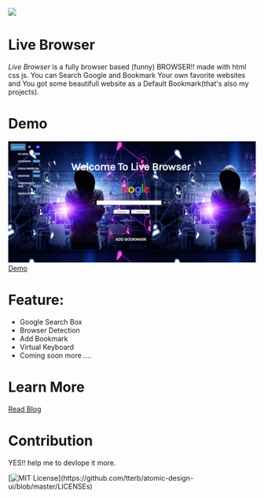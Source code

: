 ![](./cnback1.jpg)
# Live Browser

*Live Browser* is a fully browser based (funny) BROWSER!! made with html css js.  You can Search Google and Bookmark Your own favorite websites and You got some beautifull website as a Default Bookmark(that's also my projects). 

# Demo
![](./livebrowser.PNG)
[Demo](https://naemazam.github.io/Live-Browser/)

# Feature: 
 - Google Search Box
 - Browser Detection 
 - Add Bookmark
 - Virtual Keyboard
 - Coming soon more .... 

# Learn More
[Read Blog](https://dev.to/naemazam/live-browser-make-a-browser-based-browser-26bh)



# Contribution 

YES!! help me to devlope it more. 

[![MIT License](https://img.shields.io/apm/l/atomic-design-ui.svg?)](https://github.com/tterb/atomic-design-ui/blob/master/LICENSEs)
